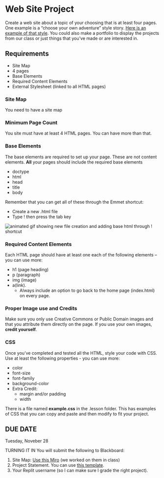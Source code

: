 # Web Site Project

Create a web site about a topic of your choosing that is at least four pages. One example is a “choose your own adventure” style story. [Here is an example of that style](https://prpinkas.github.io/myOwnAdventure/index.html). You could also make a portfolio to display the projects from our class or just things that you’ve made or are interested in.

## Requirements

* Site Map
* 4 pages
* Base Elements
* Required Content Elements
* External Stylesheet (linked to all HTML pages)

### Site Map

You need to have a site map

### Minimum Page Count

You site must have at least 4 HTML pages. You can have more than that.

### Base Elements
The base elements are required to set up your page. These are not content elements. **All** your pages should include the required base elements

* doctype
* html
* head
* title
* body

Remember that you can get all of these through the Emmet shortcut:

* Create a new .html file
* Type ! then press the tab key

![animated gif showing new file creation and adding base html through ! shortcut](/images/new-blank-html.gif)

### Required Content Elements

Each HTML page should have at least one each of the following elements – you can use more: 

* h1 (page heading)
* p (paragraph)
* img (image)
* a(link).
    * Always include an option to go back to the home page (index.html) on every page.

### Proper Image use and Credits

Make sure you only use Creative Commons or Public Domain images and that you attribute them directly on the page. If you use your own images, **credit yourself**.

### CSS

Once you’ve completed and tested all the HTML, style your code with CSS. Use at least the following properties - you can use more:

* color
* font-size
* font-family
* background-color
* Extra Credit:
  * margin and/or padding
  * width

There is a file named **example.css** in the .lesson folder. This has examples of CSS that you can copy and paste and then modify to fit your project.

## DUE DATE

Tuesday, Noveber 28

TURNING IT IN
You will submit the following to Blackboard:

1. Site Map: [Use this Miro](https://miro.com/app/board/uXjVNQrwWh4=/?share_link_id=976829515212) (we worked on them in class)
2. Project Statement. You can use [this template](https://docs.google.com/document/d/1khX8mdr9ZzfPr5nDihnpfJqpMezWhK5AQdZfXcHCRVc/edit?usp=sharing).
3. Your Replit username (so I can make sure I grade the right project).